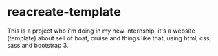 # reacreate-template
This is a project who i'm doing in my new internship, it's a website (template)  about sell of  boat, cruise and things like that, using html, css, sass and bootstrap 3.
